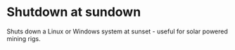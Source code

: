 # Shutdown at sundown
Shuts down a Linux or Windows system at sunset - useful for solar powered mining rigs.
